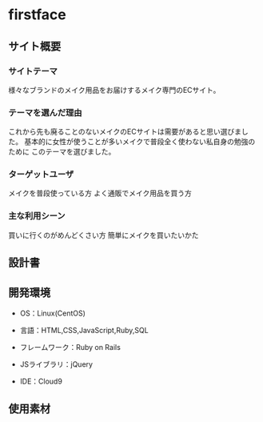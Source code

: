 # firstface

## サイト概要

### サイトテーマ

様々なブランドのメイク用品をお届けするメイク専門のECサイト。



### テーマを選んだ理由

これから先も廃ることのないメイクのECサイトは需要があると思い選びました。
基本的に女性が使うことが多いメイクで普段全く使わない私自身の勉強のために
このテーマを選びました。


### ターゲットユーザ

メイクを普段使っている方
よく通販でメイク用品を買う方

### 主な利用シーン

買いに行くのがめんどくさい方
簡単にメイクを買いたいかた


## 設計書



## 開発環境

- OS：Linux(CentOS)

- 言語：HTML,CSS,JavaScript,Ruby,SQL

- フレームワーク：Ruby on Rails

- JSライブラリ：jQuery

- IDE：Cloud9

## 使用素材

